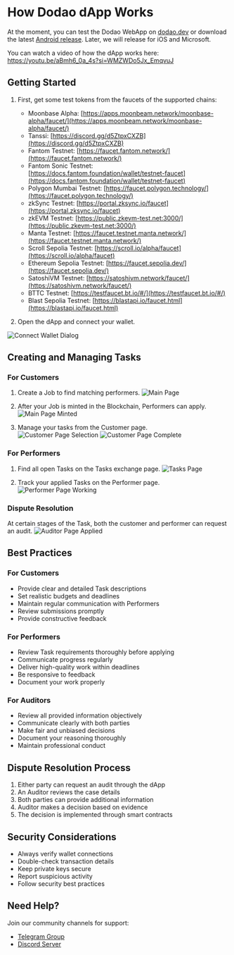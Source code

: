 # How Dodao dApp Works

At the moment, you can test the Dodao WebApp on [dodao.dev](https://dodao.dev) or download the latest [Android release](https://github.com/devopsdao/devopsdao/tags). Later, we will release for iOS and Microsoft.

You can watch a video of how the dApp works here: https://youtu.be/aBmh6_0a_4s?si=WMZWDo5Jx_EmqvuJ

## Getting Started

1. First, get some test tokens from the faucets of the supported chains:
   - Moonbase Alpha: [https://apps.moonbeam.network/moonbase-alpha/faucet/](https://apps.moonbeam.network/moonbase-alpha/faucet/)
   - Tanssi: [https://discord.gg/d5ZtpxCXZB](https://discord.gg/d5ZtpxCXZB)  
   - Fantom Testnet: [https://faucet.fantom.network/](https://faucet.fantom.network/)
   - Fantom Sonic Testnet: [https://docs.fantom.foundation/wallet/testnet-faucet](https://docs.fantom.foundation/wallet/testnet-faucet)
   - Polygon Mumbai Testnet: [https://faucet.polygon.technology/](https://faucet.polygon.technology/)
   - zkSync Testnet: [https://portal.zksync.io/faucet](https://portal.zksync.io/faucet)
   - zkEVM Testnet: [https://public.zkevm-test.net:3000/](https://public.zkevm-test.net:3000/)
   - Manta Testnet: [https://faucet.testnet.manta.network/](https://faucet.testnet.manta.network/)
   - Scroll Sepolia Testnet: [https://scroll.io/alpha/faucet](https://scroll.io/alpha/faucet)
   - Ethereum Sepolia Testnet: [https://faucet.sepolia.dev/](https://faucet.sepolia.dev/)
   - SatoshiVM Testnet: [https://satoshivm.network/faucet/](https://satoshivm.network/faucet/)
   - BTTC Testnet: [https://testfaucet.bt.io/#/](https://testfaucet.bt.io/#/)
   - Blast Sepolia Testnet: [https://blastapi.io/faucet.html](https://blastapi.io/faucet.html)

2. Open the dApp and connect your wallet.

![Connect Wallet Dialog](./img/design-prototype/connect-wallet-dialog-iphone.svg)

## Creating and Managing Tasks

### For Customers

1. Create a Job to find matching performers.
   ![Main Page](./img/design-prototype/main-page-iphone.svg)

2. After your Job is minted in the Blockchain, Performers can apply.
   ![Main Page Minted](./img/design-prototype/main-page-minted-iphone.png)

3. Manage your tasks from the Customer page.
   ![Customer Page Selection](./img/design-prototype/customer-page-selection-iphone.svg)
   ![Customer Page Complete](./img/design-prototype/customer-page-complete-iphone.svg)

### For Performers

1. Find all open Tasks on the Tasks exchange page.
   ![Tasks Page](./img/design-prototype/tasks-page-iphone.svg)

2. Track your applied Tasks on the Performer page.
   ![Performer Page Working](./img/design-prototype/performer-page-working-iphone.svg)

### Dispute Resolution

At certain stages of the Task, both the customer and performer can request an audit.
![Auditor Page Applied](./img/design-prototype/auditor-page-applied-iphone.svg)

## Best Practices

### For Customers
- Provide clear and detailed Task descriptions
- Set realistic budgets and deadlines
- Maintain regular communication with Performers
- Review submissions promptly
- Provide constructive feedback

### For Performers
- Review Task requirements thoroughly before applying
- Communicate progress regularly
- Deliver high-quality work within deadlines
- Be responsive to feedback
- Document your work properly

### For Auditors
- Review all provided information objectively
- Communicate clearly with both parties
- Make fair and unbiased decisions
- Document your reasoning thoroughly
- Maintain professional conduct

## Dispute Resolution Process

1. Either party can request an audit through the dApp
2. An Auditor reviews the case details
3. Both parties can provide additional information
4. Auditor makes a decision based on evidence
5. The decision is implemented through smart contracts

## Security Considerations

- Always verify wallet connections
- Double-check transaction details
- Keep private keys secure
- Report suspicious activity
- Follow security best practices

## Need Help?

Join our community channels for support:
- [Telegram Group](https://t.me/dodao_group)
- [Discord Server](https://discord.gg/qJwsv45QTd)

